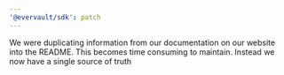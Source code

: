 ```yaml
---
'@evervault/sdk': patch
---
```


We were duplicating information from our documentation on our website into the README. This becomes time consuming to maintain. Instead we now have a single source of truth
